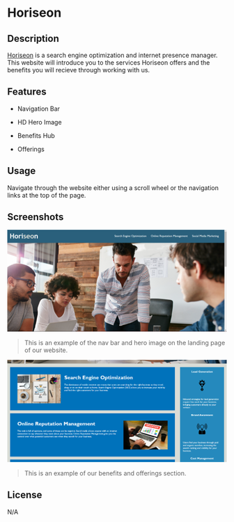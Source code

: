 # Horiseon

## Description
[Horiseon](https://joerdixon.github.io/horiseon-refactor/#social-media-marketing) is a search engine optimization and internet presence manager. This website will introduce you to the services Horiseon offers and the benefits you will recieve through working with us.

## Features

* Navigation Bar

* HD Hero Image

* Benefits Hub

* Offerings

## Usage

Navigate through the website either using a scroll wheel or the navigation links at the top of the page.

## Screenshots

![An example screenshot of what the website looks like. Nav Bar and Hero](/assets/images/Screenshot%202022-09-22%20192436.png)

> This is an example of the nav bar and hero image on the landing page of our website.

![An example screenshot of what the website looks like. Benefits and Offerings](/assets/images/Screenshot%202022-09-22%20191548.png..png)

> This is an example of our benefits and offerings section.

## License

N/A